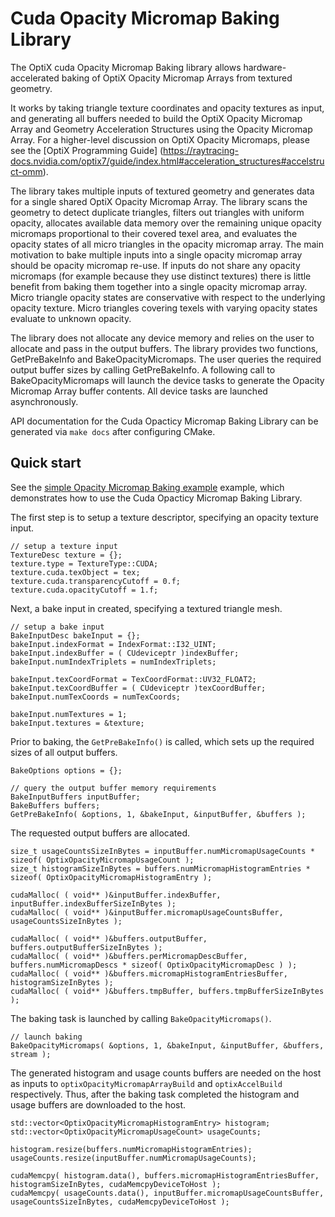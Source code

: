 # Cuda Opacity Micromap Baking Library

The OptiX cuda Opacity Micromap Baking library allows hardware-accelerated baking of 
OptiX Opacity Micromap Arrays from textured geometry. 

It works by taking triangle texture coordinates and opacity textures as input, and generating all buffers needed to build the OptiX Opacity Micromap Array
and Geometry Acceleration Structures using the Opacity Micromap Array. For a higher-level discussion on OptiX Opacity Micromaps, please see the [OptiX Programming Guide]
(https://raytracing-docs.nvidia.com/optix7/guide/index.html#acceleration_structures#accelstruct-omm).

The library takes multiple inputs of textured geometry and generates data for a single shared OptiX Opacity Micromap Array.
The library scans the geometry to detect duplicate triangles, filters out triangles with uniform opacity, 
allocates available data memory over the remaining unique opacity micromaps proportional to their covered texel area, 
and evaluates the opacity states of all micro triangles in the opacity micromap array.
The main motivation to bake multiple inputs into a single opacity micromap array should be opacity micromap re-use.
If inputs do not share any opacity micromaps (for example because they use distinct textures) there is little benefit from
baking them together into a single opacity micromap array.
Micro triangle opacity states are conservative with respect to the underlying opacity texture. 
Micro triangles covering texels with varying opacity states evaluate to unknown opacity. 

The library does not allocate any device memory and relies on the user to allocate and pass in the output buffers. 
The library provides two functions, GetPreBakeInfo and BakeOpacityMicromaps.
The user queries the required output buffer sizes by calling GetPreBakeInfo. 
A following call to BakeOpacityMicromaps will launch the device tasks to generate the Opacity Micromap Array buffer contents.
All device tasks are launched asynchronously.

API documentation for the Cuda Opacticy Micromap Baking Library can be generated via `make docs` after configuring CMake.

## Quick start

See the [simple Opacity Micromap Baking example](../examples/CuOmmBaking/Simple/simple.cpp)
example, which demonstrates how to use the Cuda Opacticy Micromap Baking Library.

The first step is to setup a texture descriptor, specifying an opacity texture input.

```
// setup a texture input
TextureDesc texture = {};
texture.type = TextureType::CUDA;
texture.cuda.texObject = tex;
texture.cuda.transparencyCutoff = 0.f;
texture.cuda.opacityCutoff = 1.f;
```

Next, a bake input in created, specifying a textured triangle mesh.

```
// setup a bake input
BakeInputDesc bakeInput = {};
bakeInput.indexFormat = IndexFormat::I32_UINT;
bakeInput.indexBuffer = ( CUdeviceptr )indexBuffer;
bakeInput.numIndexTriplets = numIndexTriplets;

bakeInput.texCoordFormat = TexCoordFormat::UV32_FLOAT2;
bakeInput.texCoordBuffer = ( CUdeviceptr )texCoordBuffer;
bakeInput.numTexCoords = numTexCoords;

bakeInput.numTextures = 1;
bakeInput.textures = &texture;
```

Prior to baking, the `GetPreBakeInfo()` is called, which sets up the required sizes of all output buffers.

```
BakeOptions options = {};

// query the output buffer memory requirements
BakeInputBuffers inputBuffer;
BakeBuffers buffers;
GetPreBakeInfo( &options, 1, &bakeInput, &inputBuffer, &buffers );    
```

The requested output buffers are allocated.

```
size_t usageCountsSizeInBytes = inputBuffer.numMicromapUsageCounts * sizeof( OptixOpacityMicromapUsageCount );
size_t histogramSizeInBytes = buffers.numMicromapHistogramEntries * sizeof( OptixOpacityMicromapHistogramEntry );

cudaMalloc( ( void** )&inputBuffer.indexBuffer, inputBuffer.indexBufferSizeInBytes );
cudaMalloc( ( void** )&inputBuffer.micromapUsageCountsBuffer, usageCountsSizeInBytes );

cudaMalloc( ( void** )&buffers.outputBuffer, buffers.outputBufferSizeInBytes );
cudaMalloc( ( void** )&buffers.perMicromapDescBuffer, buffers.numMicromapDescs * sizeof( OptixOpacityMicromapDesc ) );
cudaMalloc( ( void** )&buffers.micromapHistogramEntriesBuffer, histogramSizeInBytes );
cudaMalloc( ( void** )&buffers.tmpBuffer, buffers.tmpBufferSizeInBytes );
```

The baking task is launched by calling `BakeOpacityMicromaps()`.

```
// launch baking
BakeOpacityMicromaps( &options, 1, &bakeInput, &inputBuffer, &buffers, stream );
```

The generated histogram and usage counts buffers are needed on the host as inputs to `optixOpacityMicromapArrayBuild` and `optixAccelBuild` respectively.
Thus, after the baking task completed the histogram and usage buffers are downloaded to the host.

```
std::vector<OptixOpacityMicromapHistogramEntry> histogram;
std::vector<OptixOpacityMicromapUsageCount> usageCounts;

histogram.resize(buffers.numMicromapHistogramEntries);
usageCounts.resize(inputBuffer.numMicromapUsageCounts);

cudaMemcpy( histogram.data(), buffers.micromapHistogramEntriesBuffer, histogramSizeInBytes, cudaMemcpyDeviceToHost );
cudaMemcpy( usageCounts.data(), inputBuffer.micromapUsageCountsBuffer, usageCountsSizeInBytes, cudaMemcpyDeviceToHost );
```
